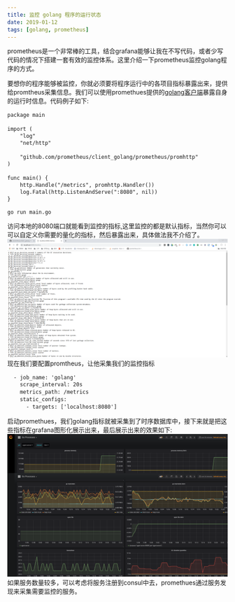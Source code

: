 ```yaml
---
title: 监控 golang 程序的运行状态
date: 2019-01-12
tags: [golang, prometheus]
---
```


prometheus是一个非常棒的工具，结合grafana能够让我在不写代码，或者少写代码的情况下搭建一套有效的监控体系。这里介绍一下prometheus监控golang程序的方式。

要想你的程序能够被监控，你就必须要将程序运行中的各项目指标暴露出来，提供给promtheus采集信息。我们可以使用promethues提供的[golang客户端](https://github.com/prometheus/client_golang)暴露自身的运行时信息。代码例子如下:
```golang
package main

import (
	"log"
	"net/http"

	"github.com/prometheus/client_golang/prometheus/promhttp"
)

func main() {
	http.Handle("/metrics", promhttp.Handler())
	log.Fatal(http.ListenAndServe(":8080", nil))
}
```
```shell
go run main.go
```
访问本地的8080端口就能看到监控的指标,这里监控的都是默认指标，当然你可以可以自定义你需要的量化的指标，然后暴露出来，具体做法我不介绍了。
![metrics](20190122/metrics.png)
现在我们要配置promtheus，让他采集我们的监控指标
```txt
  - job_name: 'golang'
    scrape_interval: 20s
    metrics_path: /metrics
    static_configs:
      - targets: ['localhost:8080']
```
启动promethues，我们golang指标就被采集到了时序数据库中，接下来就是把这些指标在grafana图形化展示出来，最后展示出来的效果如下:
![gfarana](20190122/grafana.png)
如果服务数量较多，可以考虑将服务注册到consul中去，promethues通过服务发现来采集需要监控的服务。

